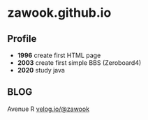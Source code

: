 # zawook.github.io

## Profile

* __1996__ create first HTML page
* __2003__ create first simple BBS (Zeroboard4)
* __2020__ study java

## BLOG

Avenue R <velog.io/@zawook>
